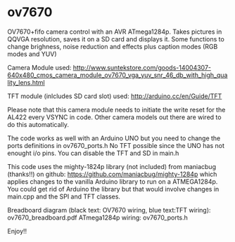 ov7670
======

OV7670+fifo camera control with an AVR ATmega1284p. 
Takes pictures in QQVGA resolution, saves it on a SD card and displays it. Some functions to change
brighness, noise reduction and effects plus caption modes (RGB modes and YUV)

Camera Module used:
http://www.suntekstore.com/goods-14004307-640x480_cmos_camera_module_ov7670_vga_yuv_snr_46_db_with_high_quality_lens.html

TFT module (inlcludes SD card slot) used:
http://arduino.cc/en/Guide/TFT

Please note that this camera module needs to initiate the write reset for the AL422 every VSYNC in code.
Other camera models out there are wired to do this automatically.

The code works as well with an Arduino UNO but you need to change the ports definitions in ov7670_ports.h 
No TFT possible since the UNO has not enought i/o pins. You can disable the TFT and SD in main.h

This code uses the mighty-1824p library (not included) from maniacbug (thanks!!) on github: https://github.com/maniacbug/mighty-1284p which 
applies changes to the vanilla Arduino library to run on a ATMEGA1284p. You could get rid of Arduino the library but 
that would involve changes in main.cpp and the SPI and TFT classes.

Breadboard diagram (black text: OV7670 wiring, blue text:TFT wiring): ov7670_breadboard.pdf
ATmega1284p wiring: ov7670_ports.h

Enjoy!!
